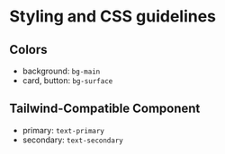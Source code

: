 # Styling and CSS guidelines

## Colors

- background: `bg-main`
- card, button: `bg-surface`

## Tailwind-Compatible Component

- primary: `text-primary`
- secondary: `text-secondary`

